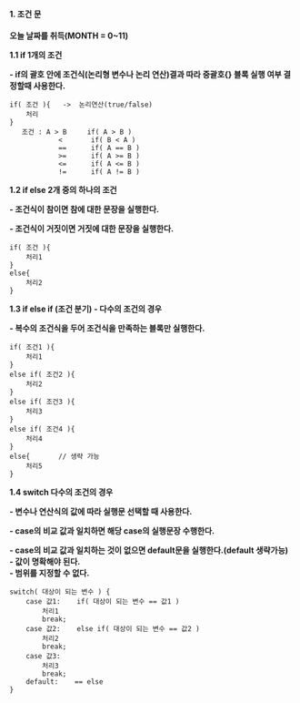 ####  ****1. 조건 문****

**오늘 날짜를 취득(MONTH = 0~11)**

**1.1 if 1개의 조건**

**- if의 괄호 안에 조건식(논리형 변수나 논리 연산)결과 따라 중괄호{} 블록 실행 여부 결정할때 사용한다.**
```
if( 조건 ){	->	논리연산(true/false) 
 	처리 
}
   조건 : A > B	  if( A > B )		
 			<		if( B < A )
 			==		if( A == B )
 			>=		if( A >= B )
 			<=		if( A <= B )
 			!=		if( A != B )
```

**1.2 if else 2개 중의 하나의 조건**

**- 조건식이 참이면 참에 대한 문장을 실행한다.**

**- 조건식이 거짓이면 거짓에 대한 문장을 실행한다.**
```
if( 조건 ){
	처리1
}
else{
	처리2
}
```

**1.3 if else if (조건 분기) - 다수의 조건의 경우**

**- 복수의 조건식을 두어 조건식을 만족하는 블록만 실행한다.**
```
if( 조건1 ){
	처리1
}
else if( 조건2 ){
	처리2
}
else if( 조건3 ){
	처리3
}
else if( 조건4 ){
	처리4
}
else{ 		// 생략 가능
	처리5
}
```

**1.4 switch 다수의 조건의 경우**

**- 변수나 연산식의 값에 따라 실행문 선택할 때 사용한다.**

**- case의 비교 값과 일치하면 해당 case의 실행문장 수행한다.**

**- case의 비교 값과 일치하는 것이 없으면 default문을 실행한다.(default 생략가능)**  
**- 값이 명확해야 된다.**  
**- 범위를 지정할 수 없다.**
```
switch( 대상이 되는 변수 ) {
	case 값1:	if( 대상이 되는 변수 == 값1 )
		처리1
		break;
	case 값2:	else if( 대상이 되는 변수 == 값2 )
		처리2
		break;
	case 값3:
		처리3
		break;
	default:	== else
}
```

